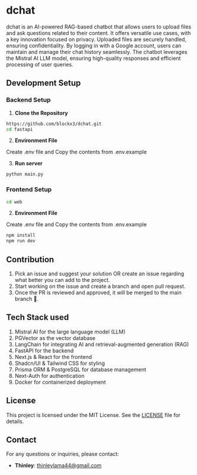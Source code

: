 # dchat

dchat is an AI-powered RAG-based chatbot that allows users to upload files and ask questions related to their content. It offers versatile use cases, with a key innovation focused on privacy. Uploaded files are securely handled, ensuring confidentiality. By logging in with a Google account, users can maintain and manage their chat history seamlessly. The chatbot leverages the Mistral AI LLM model, ensuring high-quality responses and efficient processing of user queries.

## Development Setup

### Backend Setup

1. **Clone the Repository**

```bash
https://github.com/blockx3/dchat.git
cd fastapi
```

2. **Environment File**

Create .env file and Copy the contents from .env.example

3. **Run server**
```bash
python main.py
```

### Frontend Setup

```bash
cd web
```

2. **Environment File**

Create .env file and Copy the contents from .env.example

```bash
npm install
npm run dev
```

## Contribution

1. Pick an issue and suggest your solution OR create an issue regarding what better you can add to the project.
2. Start working on the issue and create a branch and open pull request.
3. Once the PR is reviewed and approved, it will be merged to the main branch 💫.

## Tech Stack used

1. Mistral AI for the large language model (LLM)
2. PGVector as the vector database
3. LangChain for integrating AI and retrieval-augmented generation (RAG)
4. FastAPI for the backend
5. Next.js & React for the frontend
6. Shadcn/UI & Tailwind CSS for styling
7. Prisma ORM & PostgreSQL for database management
8. Next-Auth for authentication
9. Docker for containerized deployment

## License

This project is licensed under the MIT License. See the [LICENSE](LICENSE) file for details.

## Contact

For any questions or inquiries, please contact:

- **Thinley**: [thinleylama44@gmail.com](mailto:thinleylama44@gmail.com)
